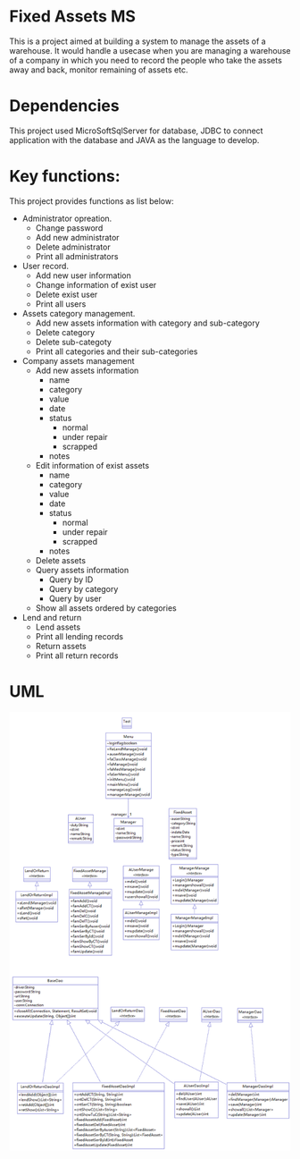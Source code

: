 # Fixed Assets MS

This is a project aimed at building a system to manage the assets of a warehouse.
It would handle a usecase when you are managing a warehouse of a company in which you need to record the people who take the assets away and back, monitor remaining of assets etc. 

# Dependencies

This project used MicroSoftSqlServer for database, JDBC to connect application with the database and JAVA as the language to develop.

# Key functions:

This project provides functions as list below:

* Administrator opreation.
    * Change password
    * Add new administrator
    * Delete administrator
    * Print all administrators
* User record.
    *  Add new user information
    *  Change information of exist user
    *  Delete exist user
    *  Print all users
* Assets category management.
    * Add new assets information with category and sub-category
    * Delete category
    * Delete sub-categoty
    * Print all categories and their sub-categories
* Company assets management 
    * Add new assets information
        * name
        * category
        * value
        * date
        * status
            * normal
            * under repair
            * scrapped
        * notes
    * Edit information of exist assets
        * name
        * category
        * value
        * date
        * status
            * normal
            * under repair
            * scrapped
        * notes 
    * Delete assets
    * Query assets information
        * Query by ID
        * Query by category
        * Query by user
    * Show all assets ordered by categories
* Lend and return
    * Lend assets
    * Print all lending records
    * Return assets
    * Print all return records

# UML

![image](FAMS_Class_Diagram.png)

